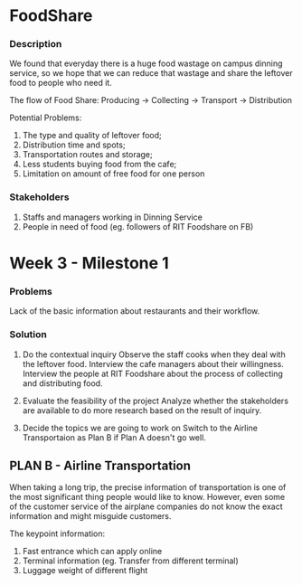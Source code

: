 # FoodShare

### Description
We found that everyday there is a huge food wastage on campus dinning service, so we hope that we can reduce that wastage and share the leftover food to people who need it.

The flow of Food Share: Producing -> Collecting -> Transport -> Distribution

Potential Problems:
1. The type and quality of leftover food;
2. Distribution time and spots;
3. Transportation routes and storage;
4. Less students buying food from the cafe; 
5. Limitation on amount of free food for one person


### Stakeholders
1. Staffs and managers working in Dinning Service
2. People in need of food (eg. followers of RIT Foodshare on FB)

# Week 3 - Milestone 1

### Problems

Lack of the basic information about restaurants and their workflow.

### Solution

1. Do the contextual inquiry
Observe the staff cooks when they deal with the leftover food.
Interview the cafe managers about their willingness. 
Interview the people at RIT Foodshare about the process of collecting and distributing food.

2. Evaluate the feasibility of the project 
Analyze whether the stakeholders are available to do more research based on the result of inquiry.

3. Decide the topics we are going to work on
Switch to the Airline Transportaion as Plan B if Plan A doesn't go well.

## PLAN B - Airline Transportation

When taking a long trip, the precise information of transportation is one of the most significant thing people would like to know. However, even some of the customer service of the airplane companies do not know the exact information and might misguide customers.

The keypoint information:
1. Fast entrance which can apply online
2. Terminal information (eg. Transfer from different terminal)
3. Luggage weight of different flight








